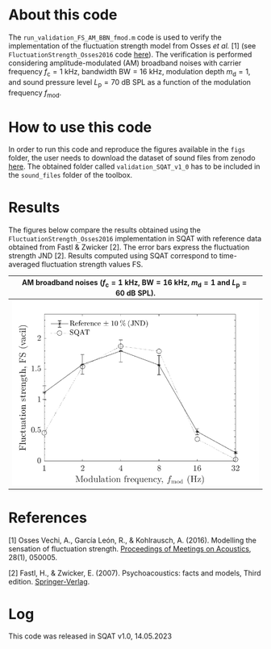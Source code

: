 # About this code 
The `run_validation_FS_AM_BBN_fmod.m` code is used to verify the implementation of the fluctuation strength model from Osses *et al.* [1] (see `FluctuationStrength_Osses2016` code [here](../../../psychoacoustic_metrics/FluctuationStrength_Osses2016/FluctuationStrength_Osses2016.m)). The verification is performed considering amplitude-modulated (AM) broadband noises with carrier frequency $f_{\mathrm{c}}=1~\mathrm{kHz}$, bandwidth $\mathrm{BW}=16~\mathrm{kHz}$, modulation depth $m_{\mathrm{d}}=1$, and sound pressure level $L_{\mathrm{p}}=70~\mathrm{dB}~\mathrm{SPL}$ as a function of the modulation frequency $f_{\mathrm{mod}}$.  

# How to use this code
In order to run this code and reproduce the figures available in the `figs` folder, the user needs to download the dataset of sound files from zenodo <a href="https://doi.org/10.5281/zenodo.7933206" target="_blank">here</a>. The obtained folder called `validation_SQAT_v1_0` has to be included in the `sound_files` folder of the toolbox. 

# Results
The figures below compare the results obtained using the `FluctuationStrength_Osses2016` implementation in SQAT with reference data obtained from Fastl & Zwicker [2]. The error bars express the fluctuation strength JND [2]. Results computed using SQAT correspond to time-averaged fluctuation strength values $\mathrm{FS}$.   
  
AM broadband noises ($f_{\mathrm{c}}=1~\mathrm{kHz}$, $\mathrm{BW}=16~\mathrm{kHz}$, $m_{\mathrm{d}}=1$ and $L_{\mathrm{p}}=60~\mathrm{dB}~\mathrm{SPL}$).        |  
:-------------------------:|
![](figs/validation_FS_AM_BBN.png)    |   

# References
[1] Osses Vechi, A., García León, R., & Kohlrausch, A. (2016). Modelling the sensation of fluctuation strength. [Proceedings of Meetings on Acoustics](https://doi.org/10.1121/2.0000410), 28(1), 050005.

[2] Fastl, H., & Zwicker, E. (2007). Psychoacoustics: facts and models, Third edition. [Springer-Verlag](https://doi.org/10.1007/978-3-540-68888-4).

# Log
This code was released in SQAT v1.0, 14.05.2023
